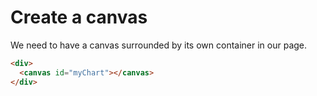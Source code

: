 # Create a canvas

We need to have a canvas surrounded by its own container in our page.

```html
<div>
  <canvas id="myChart"></canvas>
</div>
```
